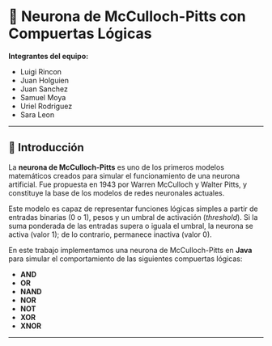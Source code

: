 # 🧠 Neurona de McCulloch-Pitts con Compuertas Lógicas

**Integrantes del equipo:**
- Luigi Rincon  
- Juan Holguien  
- Juan Sanchez  
- Samuel Moya  
- Uriel Rodriguez  
- Sara Leon  

---

## 📖 Introducción

La **neurona de McCulloch-Pitts** es uno de los primeros modelos matemáticos creados para simular el funcionamiento de una neurona artificial. Fue propuesta en 1943 por Warren McCulloch y Walter Pitts, y constituye la base de los modelos de redes neuronales actuales.

Este modelo es capaz de representar funciones lógicas simples a partir de entradas binarias (0 o 1), pesos y un umbral de activación (*threshold*). Si la suma ponderada de las entradas supera o iguala el umbral, la neurona se activa (valor 1); de lo contrario, permanece inactiva (valor 0).

En este trabajo implementamos una neurona de McCulloch-Pitts en **Java** para simular el comportamiento de las siguientes compuertas lógicas:

- **AND**  
- **OR**  
- **NAND**  
- **NOR**  
- **NOT**  
- **XOR**  
- **XNOR**

---
